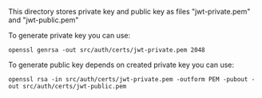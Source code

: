 This directory stores private key and public key as files "jwt-private.pem" and "jwt-public.pem"

To generate private key you can use:
````
openssl genrsa -out src/auth/certs/jwt-private.pem 2048
````
To generate public key depends on created private key you can use:
````
openssl rsa -in src/auth/certs/jwt-private.pem -outform PEM -pubout -out src/auth/certs/jwt-public.pem
````
